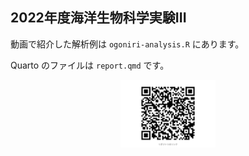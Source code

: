 
## 2022年度海洋生物科学実験III

動画で紹介した解析例は `ogoniri-analysis.R` にあります。

Quarto のファイルは `report.qmd` です。

<img src="readme_files/figure-gfm/unnamed-chunk-1-1.png" width="30%" style="display: block; margin: auto;" />
